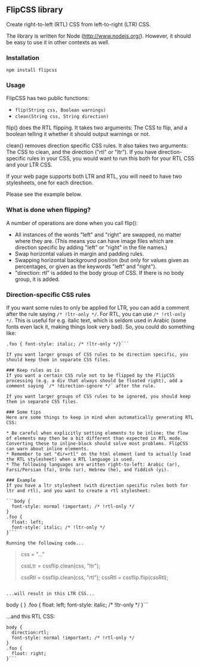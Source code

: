 ## FlipCSS library
Create right-to-left (RTL) CSS from left-to-right (LTR) CSS.

The library is written for Node (http://www.nodejs.org/). However, it should be easy to use it in other contexts as well.

### Installation

`npm install flipcss`

### Usage
FlipCSS has two public functions:

* `flip(String css, Boolean warnings)`
* `clean(String css, String direction)`

flip() does the RTL flipping. It takes two arguments: The CSS to flip, and a boolean telling it whether it should output warnings or not.

clean() removes direction specific CSS rules. It also takes two arguments: The CSS to clean, and the direction ("rtl" or "ltr"). If you have direction-specific rules in your CSS, you would want to run this both for your RTL CSS and your LTR CSS.

If your web page supports both LTR and RTL, you will need to have two stylesheets, one for each direction.

Please see the example below.

### What is done when flipping?
A number of operations are done when you call flip():

* All instances of the words "left" and "right" are swapped, no matter where they are. (This means you can have image files which are direction specific by adding "left" or "right" in the file names.)
* Swap horizontal values in margin and padding rules.
* Swapping horizontal background position (but only for values given as percentages, or given as the keywords "left" and "right").
* "direction: rtl" is added to the body group of CSS. If there is no body group, it is added.

### Direction-specific CSS rules
If you want some rules to only be applied for LTR, you can add a comment after the rule saying `/* !ltr-only */`. For RTL, you can use `/* !rtl-only */`. This is useful for e.g. italic text, which is seldom used in Arabic (some fonts even lack it, making things look very bad). So, you could do something like:

```body { font-style: normal !important; /* !rtl-only */ }
.foo { font-style: italic; /* !ltr-only */}```

If you want larger groups of CSS rules to be direction specific, you should keep them in separate CSS files.

### Keep rules as is
If you want a certain CSS rule not to be flipped by the FlipCSS processing (e.g. a div that always should be floated right), add a comment saying `/* !direction-ignore */` after the rule.

If you want larger groups of CSS rules to be ignored, you should keep them in separate CSS files.

### Some tips
Here are some things to keep in mind when automatically generating RTL CSS:

* Be careful when explicitly setting elements to be inline; the flow of elements may then be a bit different than expected in RTL mode. Converting these to inline-block should solve most problems. FlipCSS can warn about inline elements.
* Remember to set "dir=rtl" on the html element (and to actually load the RTL stylesheet) when a RTL language is used.
* The following languages are written right-to-left: Arabic (ar), Farsi/Persian (fa), Urdu (ur), Hebrew (he), and Yiddish (yi).

### Example
If you have a ltr stylesheet (with direction specific rules both for ltr and rtl), and you want to create a rtl stylesheet:

```body {
  font-style: normal !important; /* !rtl-only */
}
.foo {
  float: left;
  font-style: italic; /* !ltr-only */
}```

Running the following code...

```
> css = "..."
>
> cssLtr = cssflip.clean(css, "ltr");
>
> cssRtl = cssflip.clean(css, "rtl");
> cssRtl = cssflip.flip(cssRtl);
```

...will result in this LTR CSS...

```
body {
}
.foo {
  float: left;
  font-style: italic; /* !ltr-only */
}```

...and this RTL CSS:

```
body {
  direction:rtl;
  font-style: normal !important; /* !rtl-only */
}
.foo {
  float: right;
}```
